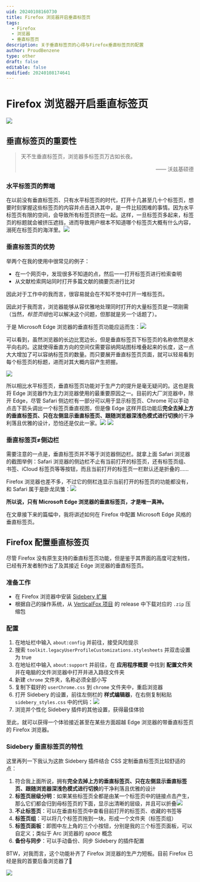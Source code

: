 ```yaml
---
uid: 20240108160730
title: Firefox 浏览器开启垂直标签页
tags:
  - Firefox
  - 浏览器
  - 垂直标签页
description: 关于垂直标签页的心得与Firefox垂直标签页的配置
author: ProudBenzene
type: other
draft: false
editable: false
modified: 20240108174641
---
```


# Firefox 浏览器开启垂直标签页

![](https://cdn.pkmer.cn/images/202401081738575.png!pkmer)

## 垂直标签页的重要性

> 天不生垂直标签页，浏览器多标签页万古如长夜。
> <p align="right">—— 沃兹基硕德</p>

### 水平标签页的弊端

在以前没有垂直标签页、只有水平标签页的时代，打开十几甚至几十个标签页，想要时刻掌握这些标签页的内容并点击进入其中，是一件比较困难的事情。因为水平标签页有限的空间，会导致所有标签页挤在一起。这样，一旦标签页多起来，标签页的标题就会被挤压遮挡，进而导致用户根本不知道哪个标签页大概有什么内容，溺死在标签页的海洋里。![](https://cdn.pkmer.cn/images/202401081629965.png!pkmer)

### 垂直标签页的优势

举两个在我的使用中很常见的例子：

- 在一个网页中，发现很多不知道的点，然后一一打开标签页进行检索查明
- 从文献检索网站同时打开多篇文献的摘要页进行比对

因此对于工作中的我而言，很容易就会在不知不觉中打开一堆标签页。

因此对于我而言，浏览器能够从容优雅地处理同时打开的大量标签页是一项刚需（当然，*标签页组*也可以解决这个问题，但那就是另一个话题了）。

于是 Microsoft Edge 浏览器的垂直标签页功能应运而生：![](https://cdn.pkmer.cn/images/202401081636060.png!pkmer)

可以看到，虽然浏览器的长边比宽边长，但是垂直标签页下标签页的名称依然是水平向右的。这就使得垂直方向的空间仅需要容纳网站图标堆叠起来的长度，这一点大大增加了可以容纳标签页的数量。而只要展开垂直标签页页面，就可以轻易看到每个标签页的标题，进而对其大概内容产生把握。

![](https://cdn.pkmer.cn/images/202401081626653.png!pkmer)

所以相比水平标签页，垂直标签页功能对于生产力的提升是毫无疑问的。这也是我将 Edge 浏览器作为主力浏览器使用的最重要原因之一。目前的大厂浏览器中，除开 Edge，尽管 Safari 侧边栏有一部分可以用于显示标签页、Chrome 可以手动点击下箭头调出一个标签页垂直视图，但是像 Edge 这样开启功能后**完全去掉上方的垂直标签页、只在左侧显示垂直标签页、跟随浏览器深浅色模式进行切换**的干净利落且优雅的设计，恐怕还是仅此一家。![](https://cdn.pkmer.cn/images/202401091500335.png!pkmer) ![](https://cdn.pkmer.cn/images/202401081648029.png!pkmer)

### 垂直标签页≠侧边栏

需要注意的一点是，垂直标签页并不等于浏览器侧边栏。就拿上面 Safari 浏览器的截图举例：Safari 浏览器的侧边栏不止有当前打开的标签页，还有标签页组、书签、iCloud 标签页等等按钮，而且当前打开的标签页一栏默认还是折叠的……

Firefox 浏览器也差不多，不过它的侧栏连显示当前打开的标签页的功能都没有，和 Safari 属于是卧龙凤雏：![](https://cdn.pkmer.cn/images/202401081700292.png!pkmer)

**所以说，只有 Microsoft Edge 浏览器的垂直标签页，才是唯一真神。**

在文章接下来的篇幅中，我将讲述如何在 Firefox 中配置 Microsoft Edge 风格的垂直标签页。

## Firefox 配置垂直标签页

尽管 Firefox 没有原生支持的垂直标签页功能，但是鉴于其界面的高度可定制性，已经有开发者制作出了及其接近 Edge 浏览器的垂直标签页。

### 准备工作

- 在 Firefox 浏览器中安装 [Sidebery 扩展](https://addons.mozilla.org/zh-CN/firefox/addon/sidebery/?utm_source=addons.mozilla.org&utm_medium=referral&utm_content=search)
- 根据自己的操作系统，从 [VerticalFox 项目](https://github.com/christorange/VerticalFox) 的 release 中下载对应的 `.zip` 压缩包

### 配置

1. 在地址栏中输入 `about:config` 并前往，接受风险提示
2. 搜索 `toolkit.legacyUserProfileCustomizations.stylesheets` 并双击设置为 true
3. 在地址栏中输入 `about:support` 并前往，在 **应用程序概要** 中找到 **配置文件夹** 并在电脑的文件浏览器中打开并进入路径文件夹
4. 新建 `chrome` 文件夹，名称必须全部小写
5. 复制下载好的 `userChrome.css` 到 `chrome` 文件夹中，重启浏览器
6. 打开 Sidebery 的设置，前往左侧栏的 **样式编辑器**，在右侧复制粘贴 `sidebery_styles.css` 中的代码：![](https://cdn.pkmer.cn/images/202401081719182.png!pkmer)
7. 浏览并个性化 Sidebery 插件的其他设置，获得最佳体验

至此，就可以获得一个体验接近甚至在某些方面超越 Edge 浏览器的带垂直标签页的 Firefox 浏览器。

### Sidebery 垂直标签页的特性

这里再列一下我认为这款 Sidebery 插件结合 CSS 定制垂直标签页比较舒适的点：

1. 符合我上面所说，拥有**完全去掉上方的垂直标签页、只在左侧显示垂直标签页、跟随浏览器深浅色模式进行切换**的干净利落且优雅的设计
2. **标签页层级分明**：如果某些标签页全都是由某一个标签页中的链接点击产生，那么它们都会归到母标签页的下面，显示出清晰的层级，并且可以折叠![](https://cdn.pkmer.cn/images/202401081729613.png!pkmer)
3. **不止标签页**：可以在垂直标签页中查看目前打开的标签页、收藏的书签等
4. **标签页组**：可以将几个标签页拖到一块，形成一个文件夹（标签页组）
5. **标签页面板**：即图中左上角的三个小按钮，分别是我的三个标签页面板，可以自定义；类似于 Arc 浏览器的 *space* 概念
6. **备份与同步**：可以手动备份、同步 Sidebery 的插件配置

BTW，对我而言，这个功能补齐了 Firefox 浏览器的生产力短板。目前 Firefox 已经是我的首要后备浏览器了🐲

![](https://cdn.pkmer.cn/images/202401081751109.png!pkmer)